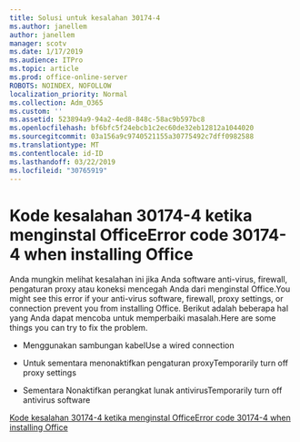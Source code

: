 ```yaml
---
title: Solusi untuk kesalahan 30174-4
ms.author: janellem
author: janellem
manager: scotv
ms.date: 1/17/2019
ms.audience: ITPro
ms.topic: article
ms.prod: office-online-server
ROBOTS: NOINDEX, NOFOLLOW
localization_priority: Normal
ms.collection: Adm_O365
ms.custom: ''
ms.assetid: 523894a9-94a2-4ed8-848c-58ac9b597bc8
ms.openlocfilehash: bf6bfc5f24ebcb1c2ec60de32eb12812a1044020
ms.sourcegitcommit: 03a156a9c9740521155a30775492c7dff0982588
ms.translationtype: MT
ms.contentlocale: id-ID
ms.lasthandoff: 03/22/2019
ms.locfileid: "30765919"
---
```

# <a name="error-code-30174-4-when-installing-office"></a><span data-ttu-id="b8afe-102">Kode kesalahan 30174-4 ketika menginstal Office</span><span class="sxs-lookup"><span data-stu-id="b8afe-102">Error code 30174-4 when installing Office</span></span>

<span data-ttu-id="b8afe-103">Anda mungkin melihat kesalahan ini jika Anda software anti-virus, firewall, pengaturan proxy atau koneksi mencegah Anda dari menginstal Office.</span><span class="sxs-lookup"><span data-stu-id="b8afe-103">You might see this error if your anti-virus software, firewall, proxy settings, or connection prevent you from installing Office.</span></span> <span data-ttu-id="b8afe-104">Berikut adalah beberapa hal yang Anda dapat mencoba untuk memperbaiki masalah.</span><span class="sxs-lookup"><span data-stu-id="b8afe-104">Here are some things you can try to fix the problem.</span></span>
  
- <span data-ttu-id="b8afe-105">Menggunakan sambungan kabel</span><span class="sxs-lookup"><span data-stu-id="b8afe-105">Use a wired connection</span></span>
    
- <span data-ttu-id="b8afe-106">Untuk sementara menonaktifkan pengaturan proxy</span><span class="sxs-lookup"><span data-stu-id="b8afe-106">Temporarily turn off proxy settings</span></span>
    
- <span data-ttu-id="b8afe-107">Sementara Nonaktifkan perangkat lunak antivirus</span><span class="sxs-lookup"><span data-stu-id="b8afe-107">Temporarily turn off antivirus software</span></span>
    
[<span data-ttu-id="b8afe-108">Kode kesalahan 30174-4 ketika menginstal Office</span><span class="sxs-lookup"><span data-stu-id="b8afe-108">Error code 30174-4 when installing Office</span></span>](https://support.office.com/article/5d5551db-266f-47b3-93fc-d51c2e8f4c0b?wt.mc_id=Alchemy_ClientDIA)
  

